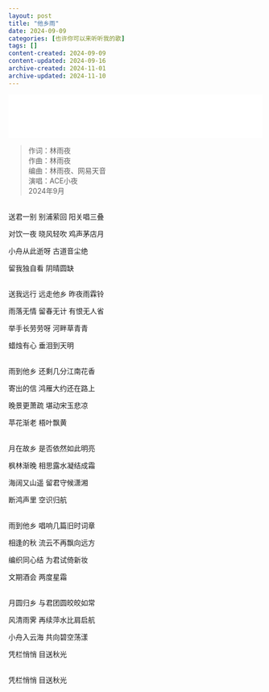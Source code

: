 ```yaml
---
layout: post
title: "他乡雨"
date: 2024-09-09
categories: [也许你可以来听听我的歌]
tags: []
content-created: 2024-09-09
content-updated: 2024-09-16
archive-created: 2024-11-01
archive-updated: 2024-11-10
---
```


<iframe frameborder="no" border="0" marginwidth="0" marginheight="0" width=100% height=86 src="//music.163.com/outchain/player?type=2&id=2627628592&auto=0&height=66"></iframe>

> 作词：林雨夜  
> 作曲：林雨夜  
> 编曲：林雨夜、网易天音  
> 演唱：ACE小夜  
> 2024年9月

<br>
送君一别 别浦萦回 阳关唱三叠

对饮一夜 晓风轻吹 鸡声茅店月

小舟从此逝呀 古道音尘绝

留我独自看 阴晴圆缺

<br>
送我远行 远走他乡 昨夜雨霖铃

雨落无情 留春无计 有恨无人省

举手长劳劳呀 河畔草青青

蜡烛有心 垂泪到天明

<br>
雨到他乡 还剩几分江南花香

寄出的信 鸿雁大约还在路上

晚景更萧疏 堪动宋玉悲凉

苹花渐老 梧叶飘黄

<br>
月在故乡 是否依然如此明亮

枫林渐晚 相思露水凝结成霜

海阔又山遥 留君守候潇湘

断鸿声里 空识归航

<br>
雨到他乡 唱响几篇旧时词章

相逢的秋 流云不再飘向远方

编织同心结 为君试倚新妆

文期酒会 两度星霜

<br>
月圆归乡 与君团圆皎皎如常

风清雨霁 再续萍水比肩启航

小舟入云海 共向碧空荡漾

凭栏悄悄 目送秋光

<br>
凭栏悄悄 目送秋光
